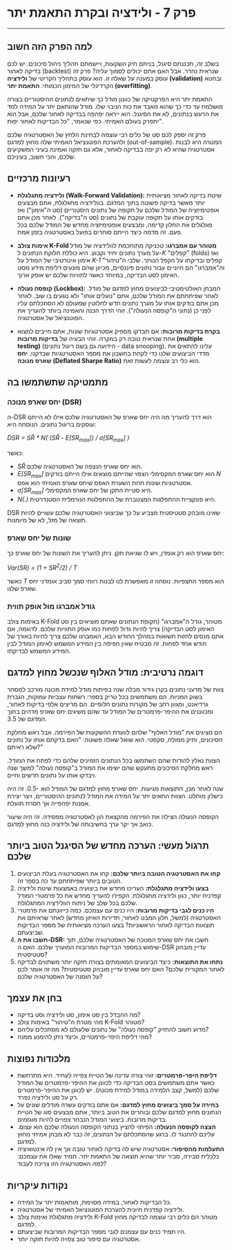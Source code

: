 # פרק 7 - ולידציה ובקרת התאמת יתר

***

## למה הפרק הזה חשוב

בשלב זה, תכננתם סיגנל, בניתם תיק השקעות, ויישמתם תהליך ניהול סיכונים. יש לכם בדיקה לאחור (backtest) שנראית נהדר. אבל האם אתם יכולים לסמוך עליה? פרק זה עוסק במענה על שאלה זו. הוא עוסק בתהליך הקריטי של **ולידציה (validation)** ובחטא הקרדינלי של המימון הכמותי: **התאמת יתר (overfitting)**.

התאמת יתר היא הפרקטיקה של כוונון מודל כך שיתאים לנתונים ההיסטוריים בצורה מושלמת עד כדי כך שהוא מאבד את כוח הניבוי שלו. מודל שהותאם יתר על המידה למד את הרעש בנתונים, לא את הסיגנל. הוא ייראה יפהפה בבדיקה לאחור שלכם, אבל הוא יתפרק בעולם האמיתי. כפי שנאמר, "כל הבדיקות לאחור יפות".

פרק זה יספק לכם סט של כלים רבי עוצמה לבחינת הלחץ של האסטרטגיה שלכם ולהערכת הפוטנציאל האמיתי שלה מחוץ למדגם (out-of-sample). המטרה היא לבנות אסטרטגיה שהיא לא רק יפה בבדיקה לאחור, אלא גם חזקה ואמינה בעיני המשקיעים שלכם, והכי חשוב, בעיניכם.

## רעיונות מרכזיים

- **ולידציה מתגלגלת (Walk-Forward Validation):** שיטת בדיקה לאחור מציאותית יותר מאשר בדיקה פשוטה בתוך המדגם. בוולידציה מתגלגלת, אתם מבצעים אופטימיזציה של המודל שלכם על תקופה של נתונים היסטוריים (סט ה"אימון") ואז בודקים אותו על תקופה עוקבת של נתונים (סט ה"בדיקה"). לאחר מכן אתם מגלגלים את החלון קדימה, ומבצעים אופטימיזציה מחדש של המודל שלכם בכל פעם. זה מדמה כיצד הייתם סוחרים בפועל באסטרטגיה בזמן אמת.

- **אימות צולב K-Fold מטוהר עם אמברגו:** טכניקה מתוחכמת לוולידציה של מודל על מערך נתונים יחיד וקבוע. היא כוללת חלוקת הנתונים ל-*K* "קפלים" (folds) ואז אימון איטרטיבי של המודל על *K-1* קפלים ובדיקתו על הקפל הנותר. שלבי ה"טיהור" וה"אמברגו" הם חיוניים עבור נתונים פיננסיים, מכיוון שהם מונעים דליפת מידע מסט האימון לסט הבדיקה, במיוחד כאשר לתוויות שלכם יש אופק ארוך.

- **קופסה נעולה (Lockbox):** המבחן האולטימטיבי לביצועים מחוץ למדגם של מודל. לאחר שפיתחתם את המודל שלכם, אתם "נועלים אותו" ולא נוגעים בו שוב. לאחר מכן אתם בודקים אותו על מערך נתונים חדש לחלוטין שמעולם לא הסתכלתם עליו לפני כן (נתוני ה"קופסה הנעולה"). זוהי הדרך הכנה והאמינה ביותר להעריך את הפוטנציאל של אסטרטגיה.

- **בקרת בדיקות מרובות:** אם תבדקו מספיק אסטרטגיות שונות, אתם חייבים למצוא אחת שנראית טובה רק במקרה. זוהי הבעיה של **בדיקות מרובות (multiple testing)** (הידועה גם בשם ריגול נתונים - data snooping). עלינו להתאים את מדדי הביצועים שלנו כדי לקחת בחשבון את מספר האסטרטגיות שבדקנו. **יחס שארפ מנוכה (Deflated Sharpe Ratio)** הוא כלי רב עוצמה לעשות זאת.

## מתמטיקה שתשתמשו בה

### יחס שארפ מנוכה (DSR)

ה-DSR הוא דרך להעריך מה היה יחס שארפ של האסטרטגיה שלכם אילו לא הייתם עוסקים בריגול נתונים. הנוסחה היא:

*DSR = SR̂ \* N( (SR̂ - E[SR<sub>max</sub>]) / σ[SR<sub>max</sub>] )*

כאשר:
- *SR̂* הוא יחס שארפ הנצפה של האסטרטגיה שלכם.
- *E[SR<sub>max</sub>]* הוא יחס שארפ המקסימלי הצפוי שהייתם מוצאים אילו הייתם בודקים *N* אסטרטגיות שונות תחת השערת האפס שיחס שארפ האמיתי הוא אפס.
- *σ[SR<sub>max</sub>]* היא סטיית התקן של יחס שארפ המקסימלי.
- *N(.)* היא פונקציית ההתפלגות המצטברת של ההתפלגות הנורמלית הסטנדרטית.

DSR שאינו מובהק סטטיסטית מצביע על כך שביצועי האסטרטגיה שלכם עשויים להיות תוצאה של מזל, לא של מיומנות.

### שונות של יחס שארפ

יחס שארפ הוא רק אומדן, ויש לו שגיאת תקן. ניתן להעריך את השונות של יחס שארפ כך:

*Var(SR) = (1 + SR<sup>2</sup>/2) / T*

כאשר *T* הוא מספר התצפיות. נוסחה זו מאפשרת לנו לבנות רווחי סמך סביב אומדני יחס שארפ שלנו.

### גודל אמברגו מול אופק תווית

באימות צולב K-Fold מטוהר, גודל ה"אמברגו" (תקופת הנתונים שאתם מוציאים בין סט האימון לסט הבדיקה) צריך להיות גדול לפחות כמו אופק התוויות שלכם. לדוגמה, אם אתם מנסים לחזות תשואות במהלך החודש הבא, האמברגו שלכם צריך להיות באורך של חודש אחד לפחות. זה מבטיח שאין חפיפה בין המידע המשמש לאימון המודל לבין המידע המשמש לבדיקתו.

## דוגמה נרטיבית: מודל האלוף שנכשל מחוץ למדגם

צוות של מדעני נתונים בקרן גידור מבלה שנה בפיתוח מודל למידת מכונה מורכב למסחר בשוק המניות. הם משתמשים בכל טריק בספר: רשתות עצביות עמוקות, הגברת גרדיאנט, ומגוון רחב של מקורות נתונים חלופיים. הם מריצים אלפי בדיקות לאחור, ומכווננים את ההיפר-פרמטרים של המודל עד שהם משיגים יחס שארפ מדהים בתוך המדגם של 3.5.

הם מציגים את "מודל האלוף" שלהם לוועדת ההשקעות של הפירמה. אבל ראש מחלקת הסיכונים, ותיק ממולח, סקפטי. הוא שואל שאלה פשוטה: "האם בדקתם אותו על נתונים שלא ראיתם?"

הצוות נאלץ להודות שהם השתמשו בכל הנתונים הזמינים שלהם כדי לפתח את המודל. ראש מחלקת הסיכונים מתעקש שהם ישימו את המודל ב"קופסה נעולה" למשך שנה ויבדקו אותו על נתונים חדשים וחיים.

שנה לאחר מכן, התוצאות מגיעות. יחס שארפ מחוץ למדגם של המודל הוא -0.5. זה היה כישלון מוחלט. הצוות התאים יתר על המידה את המודל לנתונים ההיסטוריים, ויצר יצירת אמנות יפהפייה אך חסרת תועלת.

הקופסה הנעולה הצילה את הפירמה מהקצאת הון לאסטרטגיה מפסידה. זה היה שיעור כואב אך יקר ערך בחשיבותה של ולידציה כנה מחוץ למדגם.

## תרגול מעשי: הערכה מחדש של הסיגנל הטוב ביותר שלכם

1.  **קחו את האסטרטגיה הטובה ביותר שלכם:** קחו את האסטרטגיה בעלת הביצועים הטובים ביותר שפיתחתם עד כה בספר זה.
2.  **בצעו ולידציה מתגלגלת:** העריכו מחדש את ביצועיה באמצעות שיטת ולידציה קפדנית יותר, כגון ולידציה מתגלגלת. הקפידו להעריך מחדש את כל פרמטרי המודל שלכם בכל שלב של ניתוח הוולידציה המתגלגלת.
3.  **היו כנים לגבי בדיקות מרובות:** היו כנים עם עצמכם. כמה כייוונתם את פרמטרי האסטרטגיה (למשל, חלון המבט לאחור, תדירות האיזון מחדש) לאחר שראיתם את תוצאות הבדיקה לאחור הראשוניות? בצעו הערכה מציאותית של מספר הבדיקות שביצעתם.
4.  **חשבו את ה-DSR:** חשבו את יחס שארפ המנוכה של האסטרטגיה שלכם, תוך שימוש במספר הבדיקות המרובות המוערך שלכם. האם ה-DSR עדיין מובהק סטטיסטית?
5.  **נתחו את התוצאות:** כיצד הביצועים המאומתים בצורה חזקה יותר משתווים לבדיקה לאחור המקורית שלכם? האם יחס שארפ עדיין מובהק סטטיסטית? מה זה אומר לכם על חוסנה של האסטרטגיה שלכם?

## בחן את עצמך

- מה ההבדל בין סט אימון, סט ולידציה וסט בדיקה?
- מהי מטרת ה"טיהור" באימות צולב K-Fold מטוהר?
- מדוע חשוב להחזיק "קופסה נעולה" של נתונים שלעולם לא מסתכלים עליהם?
- מהי דליפת היפר-פרמטרים, וכיצד ניתן להימנע ממנה?

## מלכודות נפוצות

- **דליפת היפר-פרמטרים:** זוהי צורה עדינה של הטיית צפייה לעתיד. היא מתרחשת כאשר אתם משתמשים בסט הבדיקה כדי לכוונן את ההיפר-פרמטרים של המודל שלכם (למשל, קצב הלמידה במודל למידת מכונה). יש לכוונן את ההיפר-פרמטרים רק על סט ולידציה נפרד.
- **בחירה על סמך ביצועים מחוץ למדגם:** אם אתם בודקים עשרה מודלים שונים על הנתונים מחוץ למדגם שלכם ובוחרים את הטוב ביותר, אתם מבצעים סוג של הטיית בדיקות מרובות. ביצועי המודל הנבחר צפויים להיות מוגזמים.
- **הצצה לקופסה הנעולה:** הפיתוי להציץ בנתוני הקופסה הנעולה שלכם הוא עצום. עליכם להתנגד לו. ברגע שהסתכלתם על הנתונים, זה כבר לא מבחן אמיתי מחוץ למדגם.
- **התעלמות מהסיפור:** אסטרטגיה שיש לה בדיקה לאחור טובה אך אין לה אינטואיציה כלכלית סבירה, סביר יותר שהיא תוצאה של התאמת יתר. תמיד שאלו את עצמכם: *למה* האסטרטגיה הזו צריכה לעבוד?

## נקודות עיקריות

-   כל הבדיקות לאחור, במידה מסוימת, מותאמות יתר על המידה.
-   ולידציה קפדנית חיונית להערכת הפוטנציאל האמיתי של אסטרטגיה.
-   ולידציה מתגלגלת ואימות צולב K-Fold מטוהר הם כלים רבי עוצמה לבדיקה מחוץ למדגם.
-   היו תמיד כנים עם עצמכם לגבי מספר הבדיקות המרובות שביצעתם.
-   אסטרטגיה עם סיפור טוב צפויה להיות חזקה יותר.
